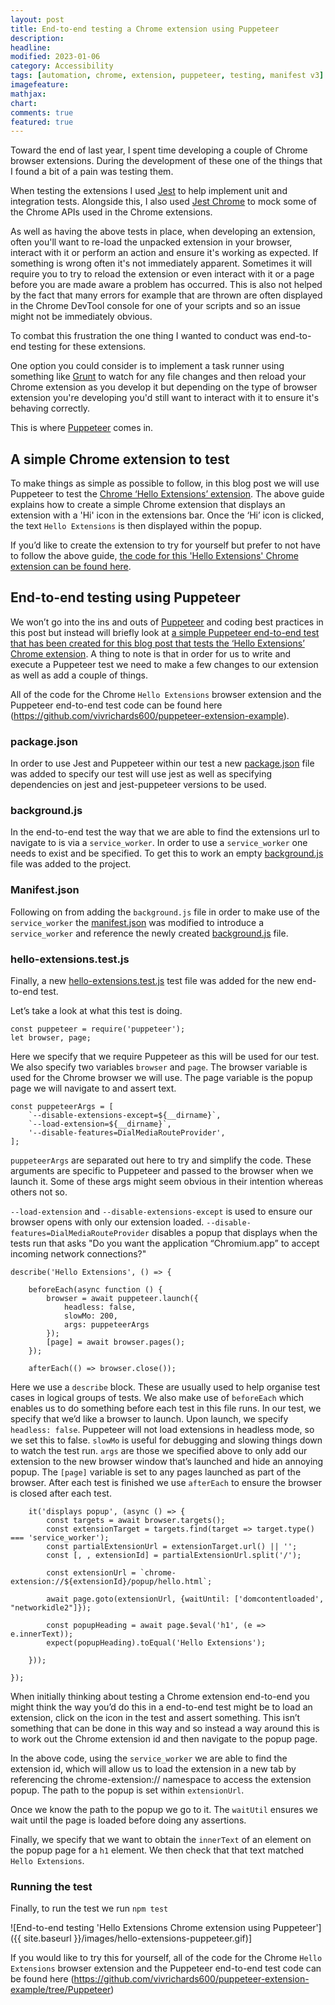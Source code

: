 ```yaml
---
layout: post
title: End-to-end testing a Chrome extension using Puppeteer
description:
headline:
modified: 2023-01-06
category: Accessibility
tags: [automation, chrome, extension, puppeteer, testing, manifest v3]
imagefeature:
mathjax:
chart:
comments: true
featured: true
---
```


Toward the end of last year, I spent time developing a couple of Chrome browser extensions. During the development of these one of the things that I found a bit of a pain was testing them.

When testing the extensions I used [Jest](https://jestjs.io/) to help implement unit and integration tests. Alongside this, I also used [Jest Chrome](https://github.com/extend-chrome/jest-chrome) to mock some of the Chrome APIs used in the Chrome extensions.

As well as having the above tests in place, when developing an extension, often you'll want to re-load the unpacked extension in your browser, interact with it or perform an action and ensure it's working as expected. If something is wrong often it's not immediately apparent. Sometimes it will require you to try to reload the extension or even interact with it or a page before you are made aware a problem has occurred. This is also not helped by the fact that many errors for example that are thrown are often displayed in the Chrome DevTool console for one of your scripts and so an issue might not be immediately obvious.

To combat this frustration the one thing I wanted to conduct was end-to-end testing for these extensions.

One option you could consider is to implement a task runner using something like [Grunt](https://gruntjs.com/) to watch for any file changes and then reload your Chrome extension as you develop it but depending on the type of browser extension you're developing you'd still want to interact with it to ensure it's behaving correctly.

This is where [Puppeteer](https://pptr.dev/) comes in.

## A simple Chrome extension to test
To make things as simple as possible to follow, in this blog post we will use Puppeteer to test the [Chrome ‘Hello Extensions’ extension](https://developer.chrome.com/docs/extensions/mv3/getstarted/development-basics/). The above guide explains how to create a simple Chrome extension that displays an extension with a 'Hi' icon in the extensions bar. Once the ‘Hi’ icon is clicked, the text `Hello Extensions` is then displayed within the popup.

If you’d like to create the extension to try for yourself but prefer to not have to follow the above guide, [the code for this 'Hello Extensions' Chrome extension can be found here](https://github.com/vivrichards600/puppeteer-extension-example/tree/Hello-Extensions).

## End-to-end testing using Puppeteer
We won’t go into the ins and outs of [Puppeteer](https://pptr.dev/) and coding best practices in this post but instead will briefly look at [a simple Puppeteer end-to-end test that has been created for this blog post that tests the ‘Hello Extensions’ Chrome extension](https://github.com/vivrichards600/puppeteer-extension-example/blob/Puppeteer/hello-extensions.test.js).
A thing to note is that in order for us to write and execute a Puppeteer test we need to make a few changes to our extension as well as add a couple of things.

All of the code for the Chrome `Hello Extensions` browser extension and the Puppeteer end-to-end test code can be found here (https://github.com/vivrichards600/puppeteer-extension-example).

### package.json
In order to use Jest and Puppeteer within our test a new [package.json](https://github.com/vivrichards600/puppeteer-extension-example/blob/Puppeteer/package.json) file was added to specify our test will use jest as well as specifying dependencies on jest and jest-puppeteer versions to be used.

### background.js
In the end-to-end test the way that we are able to find the extensions url to navigate to is via a `service_worker`. In order to use a `service_worker` one needs to exist and be specified. To get this to work an empty [background.js](https://github.com/vivrichards600/puppeteer-extension-example/blob/Puppeteer/background.js) file was added to the project.

### Manifest.json
Following on from adding the `background.js` file in order to make use of the `service_worker` the [manifest.json](https://github.com/vivrichards600/puppeteer-extension-example/blob/Puppeteer/Manifest.json#L10-L12) was modified to introduce a `service_worker` and reference the newly created  [background.js](https://github.com/vivrichards600/puppeteer-extension-example/blob/Puppeteer/background.js) file.

### hello-extensions.test.js
Finally, a new [hello-extensions.test.js](https://github.com/vivrichards600/puppeteer-extension-example/blob/Puppeteer/hello-extensions.test.js) test file was added for the new end-to-end test.

Let’s take a look at what this test is doing.

```
const puppeteer = require('puppeteer');
let browser, page;
```
Here we specify that we require Puppeteer as this will be used for our test. We also specify two variables `browser` and `page`. The browser variable is used for the Chrome browser we will use. The page variable is the popup page we will navigate to and assert text.

```
const puppeteerArgs = [
    `--disable-extensions-except=${__dirname}`,
    `--load-extension=${__dirname}`,
    '--disable-features=DialMediaRouteProvider',
];
```
`puppeteerArgs` are separated out here to try and simplify the code. These arguments are specific to Puppeteer and passed to the browser when we launch it. Some of these args might seem obvious in their intention whereas others not so.

`--load-extension` and `--disable-extensions-except` is used to ensure our browser opens with only our extension loaded. `--disable-features=DialMediaRouteProvider` disables a popup that displays when the tests run that asks "Do you want the application “Chromium.app” to accept incoming network connections?"

```
describe('Hello Extensions', () => {

    beforeEach(async function () {
        browser = await puppeteer.launch({
            headless: false,
            slowMo: 200,
            args: puppeteerArgs
        });
        [page] = await browser.pages();
    });

    afterEach(() => browser.close());
```
Here we use a `describe` block. These are usually used to help organise test cases in logical groups of tests. We also make use of `beforeEach` which enables us to do something before each test in this file runs. In our test, we specify that we’d like a browser to launch. Upon launch, we specify `headless: false`. Puppeteer will not load extensions in headless mode, so we set this to false. `slowMo` is useful for debugging and slowing things down to watch the test run. `args` are those we specified above to only add our extension to the new browser window that’s launched and hide an annoying popup. The `[page]` variable is set to any pages launched as part of the browser. After each test is finished we use `afterEach` to ensure the browser is closed after each test.

```
    it('displays popup', (async () => {
        const targets = await browser.targets();
        const extensionTarget = targets.find(target => target.type() === 'service_worker');
        const partialExtensionUrl = extensionTarget.url() || '';
        const [, , extensionId] = partialExtensionUrl.split('/');

        const extensionUrl = `chrome-extension://${extensionId}/popup/hello.html`;

        await page.goto(extensionUrl, {waitUntil: ['domcontentloaded', "networkidle2"]});

        const popupHeading = await page.$eval('h1', (e => e.innerText));
        expect(popupHeading).toEqual('Hello Extensions');

    }));

});
```

When initially thinking about testing a Chrome extension end-to-end you might think the way you’d do this in a end-to-end test might be to load an extension, click on the icon in the test and assert something. This isn’t something that can be done in this way and so instead a way around this is to work out the Chrome extension id and then navigate to the popup page.

In the above code, using the `service_worker` we are able to find the extension id, which will allow us to load the extension in a new tab by referencing the chrome-extension:// namespace to access the extension popup. The path to the popup is set within `extensionUrl`.

Once we know the path to the popup we go to it. The `waitUtil` ensures we wait until the page is loaded before doing any assertions.

Finally, we specify that we want to obtain the `innerText` of an element on the popup page for a `h1` element. We then check that that text matched `Hello Extensions`.

### Running the test
Finally, to run the test we run `npm test`


![End-to-end testing 'Hello Extensions Chrome extension using Puppeteer']({{ site.baseurl }}/images/hello-extensions-puppeteer.gif)]

If you would like to try this for yourself, all of the code for the Chrome `Hello Extensions` browser extension and the Puppeteer end-to-end test code can be found here (https://github.com/vivrichards600/puppeteer-extension-example/tree/Puppeteer)




 